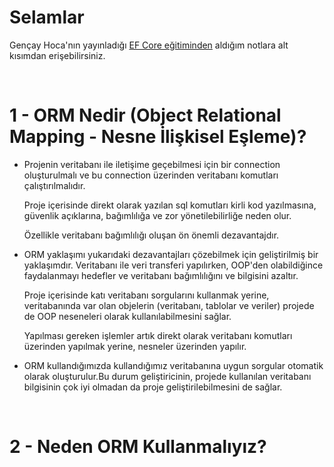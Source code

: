 # Selamlar

Gençay Hoca'nın yayınladığı [EF Core eğitiminden](https://www.youtube.com/watch?v=dbI-kostQWo&list=PLQVXoXFVVtp1o3nq3-IXv42bPaFlzroBE&index=1) aldığım notlara alt kısımdan erişebilirsiniz.

<br>

# 1 - ORM Nedir (Object Relational Mapping - Nesne İlişkisel Eşleme)?

- Projenin veritabanı ile iletişime geçebilmesi için bir connection oluşturulmalı ve bu connection üzerinden veritabanı komutları çalıştırılmalıdır.

    Proje içerisinde direkt olarak yazılan sql komutları kirli kod yazılmasına, güvenlik açıklarına, bağımlılığa ve zor yönetilebilirliğe neden olur. 

    Özellikle veritabanı bağımlılığı oluşan ön önemli dezavantajdır.


- ORM yaklaşımı yukarıdaki dezavantajları çözebilmek için geliştirilmiş bir yaklaşımdır. Veritabanı ile veri transferi yapılırken, OOP'den olabildiğince faydalanmayı hedefler ve veritabanı bağımlılığını ve bilgisini azaltır.

    Proje içerisinde katı veritabanı sorgularını kullanmak yerine, veritabanında var olan objelerin (veritabanı, tablolar ve veriler) projede de OOP neseneleri olarak kullanılabilmesini sağlar.

    Yapılması gereken işlemler artık direkt olarak veritabanı komutları üzerinden yapılmak yerine, nesneler üzerinden yapılır.

- ORM kullandığımızda kullandığımız veritabanına uygun sorgular otomatik olarak oluşturulur.Bu durum geliştiricinin, projede kullanılan veritabanı bilgisinin çok iyi olmadan da proje geliştirilebilmesini de sağlar.

<br>

# 2 - Neden ORM Kullanmalıyız?


